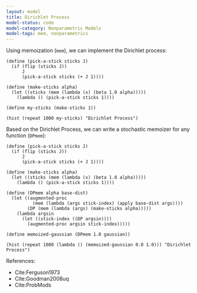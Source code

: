 ```yaml
---
layout: model
title: Dirichlet Process
model-status: code
model-category: Nonparametric Models
model-tags: mem, nonparametrics
---
```


Using memoization (`mem`), we can implement the Dirichlet process:

    (define (pick-a-stick sticks J)
      (if (flip (sticks J))
          J
          (pick-a-stick sticks (+ J 1))))
    
    (define (make-sticks alpha)
      (let ((sticks (mem (lambda (x) (beta 1.0 alpha)))))
        (lambda () (pick-a-stick sticks 1))))
    
    (define my-sticks (make-sticks 1))

    (hist (repeat 1000 my-sticks) "Dirichlet Process")
    
Based on the Dirichlet Process, we can write a stochastic memoizer for any function (`DPmem`):

    (define (pick-a-stick sticks J)
      (if (flip (sticks J))
          J
          (pick-a-stick sticks (+ J 1))))
    
    (define (make-sticks alpha)
      (let ((sticks (mem (lambda (x) (beta 1.0 alpha)))))
        (lambda () (pick-a-stick sticks 1))))
    
    (define (DPmem alpha base-dist)
      (let ((augmented-proc
              (mem (lambda (args stick-index) (apply base-dist args))))
            (DP (mem (lambda (args) (make-sticks alpha)))))
        (lambda argsin
          (let ((stick-index ((DP argsin))))
            (augmented-proc argsin stick-index)))))

    (define memoized-gaussian (DPmem 1.0 gaussian))
    
    (hist (repeat 1000 (lambda () (memoized-gaussian 0.0 1.0))) "Dirichlet Process")

References:

- Cite:Ferguson1973
- Cite:Goodman2008uq
- Cite:ProbMods
